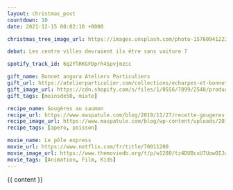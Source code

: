 ```yaml
---
layout: christmas_post
countdown: 10
date: 2021-12-15 00:02:10 +0000

christmas_tree_image_url: https://images.unsplash.com/photo-1576094122258-f8b0a41c1702?crop=entropy&cs=tinysrgb&fit=max&fm=jpg&ixid=MnwyNzc3MTF8MHwxfHNlYXJjaHw0NDZ8fGNocmlzdG1hcyUyMHRyZWV8ZW58MHwxfHx8MTYzOTUzNDY2Nw&ixlib=rb-1.2.1&q=80&w=1080

debat: Les centre villes devraient ils être sans voiture ?

spotify_track_id: 6q2YlRKGFDprh4Spvjmzcc

gift_name: Bonnet angora Ateliers Particuliers
gift_url: https://atelierparticulier.com/collections/echarpes-et-bonnets/products/le-bonnet-geelongora?variant=41226687053988
gift_image_url: https://cdn.shopify.com/s/files/1/0556/7899/2548/products/8BONNETS-GEELONGORA-BLEUJEANS_1100x_crop_center.jpg?v=1633965793
gift_tags: [moinsde50, mixte]

recipe_name: Gougères au saumon
recipe_url: https://www.maspatule.com/blog/2019/11/27/recette-gougeres-au-saumon/
recipe_image_url: https://www.maspatule.com/blog/wp-content/uploads/2019/11/Choux-au-saumon4_R-800x1200.jpg
recipe_tags: [apero, poisson]

movie_name: Le pôle express
movie_url: https://www.netflix.com/fr/title/70011200
movie_image_url: https://www.themoviedb.org/t/p/w1280/tz4DUBcxU7UowOIJwqvQfdWkU2U.jpg
movie_tags: [Animation, Film, Kids]
---
```


{{ content }}

